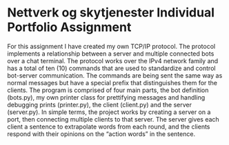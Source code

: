 # Nettverk og skytjenester Individual Portfolio Assignment

For this assignment I have created my own TCP/IP protocol. The protocol implements a relationship between a server and multiple connected bots over a chat terminal. The protocol works over the IPv4 network family and has a total of ten (10) commands that are used to standardize and control bot-server communication. The commands are being sent the same way as normal messages but have a special prefix that distinguishes them for the clients. The program is comprised of four main parts, the bot definition (bots.py), my own printer class for prettifying messages and handling debugging prints (printer.py), the client (client.py) and the server (server.py). In simple terms, the project works by creating a server on a port, then connecting multiple clients to that server. The server gives each client a sentence to extrapolate words from each round, and the clients respond with their opinions on the “action words” in the sentence.
